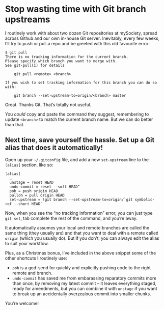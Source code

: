 # Stop wasting time with Git branch upstreams

I routinely work with about two dozen Git repositories at mySociety, spread across Github and our own in-house Git server. Inevitably, every few weeks, I’ll try to push or pull a repo and be greeted with this old favourite error:

```
$ git pull
There is no tracking information for the current branch.
Please specify which branch you want to merge with.
See git-pull(1) for details

    git pull <remote> <branch>

If you wish to set tracking information for this branch you can do so with:

    git branch --set-upstream-to=origin/<branch> master
```

Great. Thanks Git. That’s totally not useful.

You *could* copy and paste the command they suggest, remembering to update `<branch>` to match the current branch name. But we can do better than that.

## Next time, save yourself the hassle. Set up a Git alias that does it automatically!

Open up your `~/.gitconfig` file, and add a new `set-upstream` line to the `[alias]` section, like so:

```
[alias]
  …
  unstage = reset HEAD
  undo-commit = reset --soft HEAD^
  poh = push origin HEAD
  pulloh = pull origin HEAD
  set-upstream = !git branch --set-upstream-to=origin/`git symbolic-ref --short HEAD`
```

Now, when you see the “no tracking information” error, you can just type `git set`, tab complete the rest of the command, and you’re away.

It automatically assumes your local and remote branches are called the same thing (they usually are) and that you want to deal with a remote called `origin` (which you usually do). But if you don’t, you can always edit the alias to suit your workflow.

Plus, as a Christmas bonus, I’ve included in the above snippet some of the other shortcuts I routinely use:

* `poh` is a god-send for quickly and explicitly pushing code to the right remote and branch.
* `undo-commit` has saved me from embarassing reparatory commits more than once, by removing my latest commit – it leaves everything staged, ready for amendments, but you can combine it with `unstage` if you want to break up an accidentally overzealous commit into smaller chunks.

You’re welcome!

<link href="/post/git-push-to-deploy">
<link href="/post/using-spotlight-mdfind">
<meta name="description" content="A three-character fix for the infuriating “no tracking information” Git error. Plus some bonus aliases to turn you into a Git ninja.">

